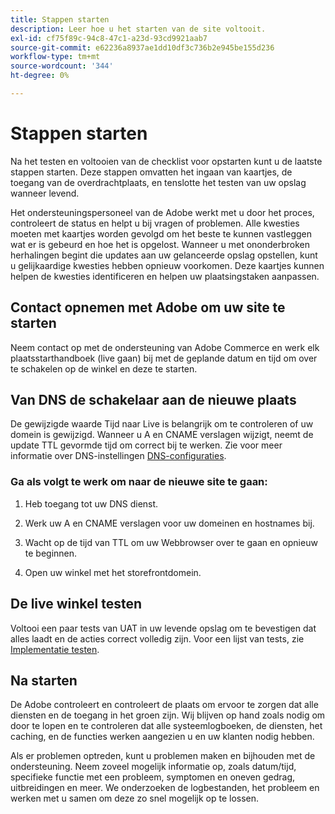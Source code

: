 ```yaml
---
title: Stappen starten
description: Leer hoe u het starten van de site voltooit.
exl-id: cf75f89c-94c8-47c1-a23d-93cd9921aab7
source-git-commit: e62236a8937ae1dd10df3c736b2e945be155d236
workflow-type: tm+mt
source-wordcount: '344'
ht-degree: 0%

---
```


# Stappen starten

Na het testen en voltooien van de checklist voor opstarten kunt u de laatste stappen starten. Deze stappen omvatten het ingaan van kaartjes, de toegang van de overdrachtplaats, en tenslotte het testen van uw opslag wanneer levend.

Het ondersteuningspersoneel van de Adobe werkt met u door het proces, controleert de status en helpt u bij vragen of problemen. Alle kwesties moeten met kaartjes worden gevolgd om het beste te kunnen vastleggen wat er is gebeurd en hoe het is opgelost. Wanneer u met ononderbroken herhalingen begint die updates aan uw gelanceerde opslag opstellen, kunt u gelijkaardige kwesties hebben opnieuw voorkomen. Deze kaartjes kunnen helpen de kwesties identificeren en helpen uw plaatsingstaken aanpassen.

## Contact opnemen met Adobe om uw site te starten

Neem contact op met de ondersteuning van Adobe Commerce en werk elk plaatsstarthandboek (live gaan) bij met de geplande datum en tijd om over te schakelen op de winkel en deze te starten.

## Van DNS de schakelaar aan de nieuwe plaats

De gewijzigde waarde Tijd naar Live is belangrijk om te controleren of uw domein is gewijzigd. Wanneer u A en CNAME verslagen wijzigt, neemt de update TTL gevormde tijd om correct bij te werken. Zie voor meer informatie over DNS-instellingen [DNS-configuraties](checklist.md#update-dns-configuration-with-production-settings).

### Ga als volgt te werk om naar de nieuwe site te gaan:

1. Heb toegang tot uw DNS dienst.

1. Werk uw A en CNAME verslagen voor uw domeinen en hostnames bij.

1. Wacht op de tijd van TTL om uw Webbrowser over te gaan en opnieuw te beginnen.

1. Open uw winkel met het storefrontdomein.

## De live winkel testen

Voltooi een paar tests van UAT in uw levende opslag om te bevestigen dat alles laadt en de acties correct volledig zijn. Voor een lijst van tests, zie [Implementatie testen](../test/staging-and-production.md#complete-uat-testing).

## Na starten

De Adobe controleert en controleert de plaats om ervoor te zorgen dat alle diensten en de toegang in het groen zijn. Wij blijven op hand zoals nodig om door te lopen en te controleren dat alle systeemlogboeken, de diensten, het caching, en de functies werken aangezien u en uw klanten nodig hebben.

Als er problemen optreden, kunt u problemen maken en bijhouden met de ondersteuning. Neem zoveel mogelijk informatie op, zoals datum/tijd, specifieke functie met een probleem, symptomen en oneven gedrag, uitbreidingen en meer. We onderzoeken de logbestanden, het probleem en werken met u samen om deze zo snel mogelijk op te lossen.
